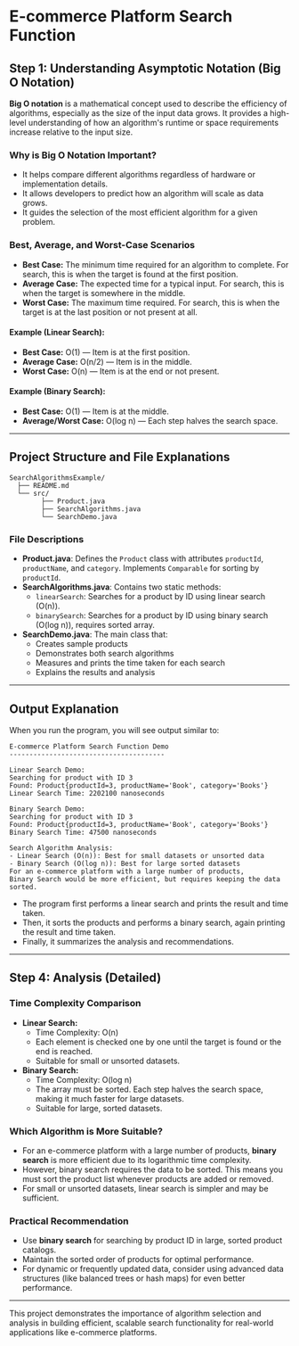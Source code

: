 # E-commerce Platform Search Function

## Step 1: Understanding Asymptotic Notation (Big O Notation)

**Big O notation** is a mathematical concept used to describe the efficiency of algorithms, especially as the size of the input data grows. It provides a high-level understanding of how an algorithm's runtime or space requirements increase relative to the input size.

### Why is Big O Notation Important?
- It helps compare different algorithms regardless of hardware or implementation details.
- It allows developers to predict how an algorithm will scale as data grows.
- It guides the selection of the most efficient algorithm for a given problem.

### Best, Average, and Worst-Case Scenarios
- **Best Case:** The minimum time required for an algorithm to complete. For search, this is when the target is found at the first position.
- **Average Case:** The expected time for a typical input. For search, this is when the target is somewhere in the middle.
- **Worst Case:** The maximum time required. For search, this is when the target is at the last position or not present at all.

#### Example (Linear Search):
- **Best Case:** O(1) — Item is at the first position.
- **Average Case:** O(n/2) — Item is in the middle.
- **Worst Case:** O(n) — Item is at the end or not present.

#### Example (Binary Search):
- **Best Case:** O(1) — Item is at the middle.
- **Average/Worst Case:** O(log n) — Each step halves the search space.

---

## Project Structure and File Explanations

```
SearchAlgorithmsExample/
  ├── README.md
  └── src/
        ├── Product.java
        ├── SearchAlgorithms.java
        └── SearchDemo.java
```

### File Descriptions
- **Product.java**: Defines the `Product` class with attributes `productId`, `productName`, and `category`. Implements `Comparable` for sorting by `productId`.
- **SearchAlgorithms.java**: Contains two static methods:
  - `linearSearch`: Searches for a product by ID using linear search (O(n)).
  - `binarySearch`: Searches for a product by ID using binary search (O(log n)), requires sorted array.
- **SearchDemo.java**: The main class that:
  - Creates sample products
  - Demonstrates both search algorithms
  - Measures and prints the time taken for each search
  - Explains the results and analysis

---

## Output Explanation

When you run the program, you will see output similar to:

```
E-commerce Platform Search Function Demo
---------------------------------------

Linear Search Demo:
Searching for product with ID 3
Found: Product{productId=3, productName='Book', category='Books'}
Linear Search Time: 2202100 nanoseconds

Binary Search Demo:
Searching for product with ID 3
Found: Product{productId=3, productName='Book', category='Books'}
Binary Search Time: 47500 nanoseconds

Search Algorithm Analysis:
- Linear Search (O(n)): Best for small datasets or unsorted data
- Binary Search (O(log n)): Best for large sorted datasets
For an e-commerce platform with a large number of products,
Binary Search would be more efficient, but requires keeping the data sorted.
```

- The program first performs a linear search and prints the result and time taken.
- Then, it sorts the products and performs a binary search, again printing the result and time taken.
- Finally, it summarizes the analysis and recommendations.

---

## Step 4: Analysis (Detailed)

### Time Complexity Comparison
- **Linear Search:**
  - Time Complexity: O(n)
  - Each element is checked one by one until the target is found or the end is reached.
  - Suitable for small or unsorted datasets.
- **Binary Search:**
  - Time Complexity: O(log n)
  - The array must be sorted. Each step halves the search space, making it much faster for large datasets.
  - Suitable for large, sorted datasets.

### Which Algorithm is More Suitable?
- For an e-commerce platform with a large number of products, **binary search** is more efficient due to its logarithmic time complexity.
- However, binary search requires the data to be sorted. This means you must sort the product list whenever products are added or removed.
- For small or unsorted datasets, linear search is simpler and may be sufficient.

### Practical Recommendation
- Use **binary search** for searching by product ID in large, sorted product catalogs.
- Maintain the sorted order of products for optimal performance.
- For dynamic or frequently updated data, consider using advanced data structures (like balanced trees or hash maps) for even better performance.

---

This project demonstrates the importance of algorithm selection and analysis in building efficient, scalable search functionality for real-world applications like e-commerce platforms.
